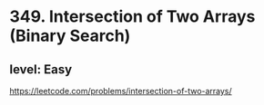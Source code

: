 # 349. Intersection of Two Arrays (Binary Search)
## level: Easy

https://leetcode.com/problems/intersection-of-two-arrays/

